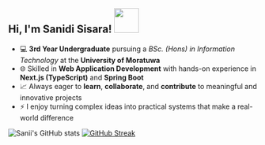 
<h2> Hi, I'm Sanidi Sisara! <img src="https://media.giphy.com/media/mGcNjsfWAjY5AEZNw6/giphy.gif" width="50"></h2>

- 💻 **3rd Year Undergraduate** pursuing a *BSc. (Hons) in Information Technology* at the **University of Moratuwa**  
- 🌐 Skilled in **Web Application Development** with hands-on experience in **Next.js (TypeScript)** and **Spring Boot**  
- 📈 Always eager to **learn**, **collaborate**, and **contribute** to meaningful and innovative projects  
- ⚡ I enjoy turning complex ideas into practical systems that make a real-world difference
  
![Sanii's GitHub stats](https://github-readme-stats.vercel.app/api?username=sanii13&show_icons=true&theme=dark)
[![GitHub Streak](https://streak-stats.demolab.com/?user=sanii13&theme=dark)](https://git.io/streak-stats)

<!--
**sanii13/sanii13** is a ✨ _special_ ✨ repository because its `README.md` (this file) appears on your GitHub profile.

Here are some ideas to get you started:

- 🔭 I’m currently working on ...
- 🌱 I’m currently learning ...
- 👯 I’m looking to collaborate on ...
- 🤔 I’m looking for help with ...
- 💬 Ask me about ...
- 📫 How to reach me: ...
- 😄 Pronouns: ...
- ⚡ Fun fact: ...
-->
